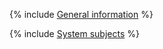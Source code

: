 {% include [General information](../../_includes/user-guide/storage/access-control-p1.md) %}

{% include [System subjects](../../_includes/user-guide/storage/access-control-p2.md) %}
